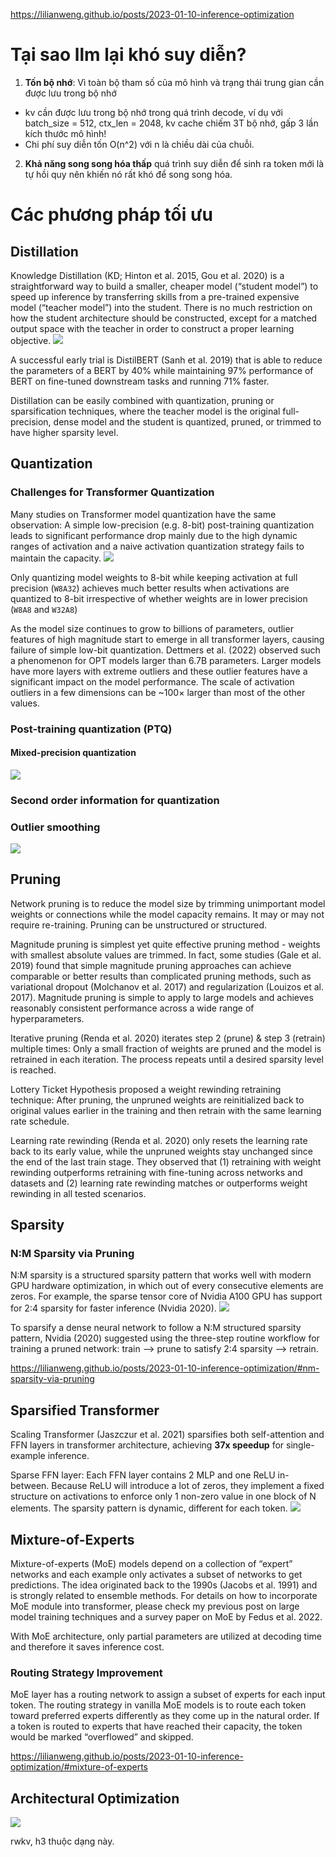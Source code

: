 https://lilianweng.github.io/posts/2023-01-10-inference-optimization

# Tại sao llm lại khó suy diễn?

1. __Tốn bộ nhớ__: Vì toàn bộ tham số của mô hình và trạng thái trung gian cần được lưu trong bộ nhớ
  - kv cần được lưu trong bộ nhớ trong quá trình decode, ví dụ với batch_size = 512, ctx_len = 2048, kv cache chiếm 3T bộ nhớ, gấp 3 lần kích thước mô hình!
  - Chi phí suy diễn tốn O(n^2) với n là chiều dài của chuỗi.
2. __Khả năng song song hóa thấp__ quá trình suy diễn để sinh ra token mới là tự hồi quy nên khiến nó rất khó để song song hóa.

# Các phương pháp tối ưu

## Distillation
Knowledge Distillation (KD; Hinton et al. 2015, Gou et al. 2020) is a straightforward way to build a smaller, cheaper model (“student model”) to speed up inference by transferring skills from a pre-trained expensive model (“teacher model”) into the student. There is no much restriction on how the student architecture should be constructed, except for a matched output space with the teacher in order to construct a proper learning objective.
![](https://lilianweng.github.io/posts/2023-01-10-inference-optimization/distillation.png)

A successful early trial is DistilBERT (Sanh et al. 2019) that is able to reduce the parameters of a BERT by 40% while maintaining 97% performance of BERT on fine-tuned downstream tasks and running 71% faster.

Distillation can be easily combined with quantization, pruning or sparsification techniques, where the teacher model is the original full-precision, dense model and the student is quantized, pruned, or trimmed to have higher sparsity level.

## Quantization
### Challenges for Transformer Quantization
Many studies on Transformer model quantization have the same observation: A simple low-precision (e.g. 8-bit) post-training quantization leads to significant performance drop mainly due to the high dynamic ranges of activation and a naive activation quantization strategy fails to maintain the capacity.
![](https://lilianweng.github.io/posts/2023-01-10-inference-optimization/quantization-experiment-table.png)

Only quantizing model weights to 8-bit while keeping activation at full precision (`W8A32`) achieves much better results when activations are quantized to 8-bit irrespective of whether weights are in lower precision (`W8A8` and `W32A8`)

As the model size continues to grow to billions of parameters, outlier features of high magnitude start to emerge in all transformer layers, causing failure of simple low-bit quantization. Dettmers et al. (2022) observed such a phenomenon for OPT models larger than 6.7B parameters. Larger models have more layers with extreme outliers and these outlier features have a significant impact on the model performance. The scale of activation outliers in a few dimensions can be ~100× larger than most of the other values.

### Post-training quantization (PTQ)
#### Mixed-precision quantization
![](https://lilianweng.github.io/posts/2023-01-10-inference-optimization/LLM-int8.png)

### Second order information for quantization
### Outlier smoothing
![](https://lilianweng.github.io/posts/2023-01-10-inference-optimization/SmoothQuant.png)

## Pruning
Network pruning is to reduce the model size by trimming unimportant model weights or connections while the model capacity remains. It may or may not require re-training. Pruning can be unstructured or structured.

Magnitude pruning is simplest yet quite effective pruning method - weights with smallest absolute values are trimmed. In fact, some studies (Gale et al. 2019) found that simple magnitude pruning approaches can achieve comparable or better results than complicated pruning methods, such as variational dropout (Molchanov et al. 2017) and  regularization (Louizos et al. 2017). Magnitude pruning is simple to apply to large models and achieves reasonably consistent performance across a wide range of hyperparameters.

Iterative pruning (Renda et al. 2020) iterates step 2 (prune) & step 3 (retrain) multiple times: Only a small fraction of weights are pruned and the model is retrained in each iteration. The process repeats until a desired sparsity level is reached.

Lottery Ticket Hypothesis proposed a weight rewinding retraining technique: After pruning, the unpruned weights are reinitialized back to original values earlier in the training and then retrain with the same learning rate schedule.

Learning rate rewinding (Renda et al. 2020) only resets the learning rate back to its early value, while the unpruned weights stay unchanged since the end of the last train stage. They observed that (1) retraining with weight rewinding outperforms retraining with fine-tuning across networks and datasets and (2) learning rate rewinding matches or outperforms weight rewinding in all tested scenarios.

## Sparsity
### N:M Sparsity via Pruning
N:M sparsity is a structured sparsity pattern that works well with modern GPU hardware optimization, in which  out of every  consecutive elements are zeros. For example, the sparse tensor core of Nvidia A100 GPU has support for 2:4 sparsity for faster inference (Nvidia 2020).
![](https://lilianweng.github.io/posts/2023-01-10-inference-optimization/2-to-4-sparsity.png)

To sparsify a dense neural network to follow a N:M structured sparsity pattern, Nvidia (2020) suggested using the three-step routine workflow for training a pruned network: train –> prune to satisfy 2:4 sparsity –> retrain.

https://lilianweng.github.io/posts/2023-01-10-inference-optimization/#nm-sparsity-via-pruning

## Sparsified Transformer
Scaling Transformer (Jaszczur et al. 2021) sparsifies both self-attention and FFN layers in transformer architecture, achieving __37x speedup__ for single-example inference.

Sparse FFN layer: Each FFN layer contains 2 MLP and one ReLU in-between. Because ReLU will introduce a lot of zeros, they implement a fixed structure on activations to enforce only 1 non-zero value in one block of N elements. The sparsity pattern is dynamic, different for each token.
![](https://lilianweng.github.io/posts/2023-01-10-inference-optimization/sparse-FFN.png)

## Mixture-of-Experts
Mixture-of-experts (MoE) models depend on a collection of “expert” networks and each example only activates a subset of networks to get predictions. The idea originated back to the 1990s (Jacobs et al. 1991) and is strongly related to ensemble methods. For details on how to incorporate MoE module into transformer, please check my previous post on large model training techniques and a survey paper on MoE by Fedus et al. 2022.

With MoE architecture, only partial parameters are utilized at decoding time and therefore it saves inference cost. 

### Routing Strategy Improvement
MoE layer has a routing network to assign a subset of experts for each input token. The routing strategy in vanilla MoE models is to route each token toward preferred experts differently as they come up in the natural order. If a token is routed to experts that have reached their capacity, the token would be marked “overflowed” and skipped.

https://lilianweng.github.io/posts/2023-01-10-inference-optimization/#mixture-of-experts

## Architectural Optimization
![](https://lilianweng.github.io/posts/2023-01-10-inference-optimization/efficient-transformer.png)

rwkv, h3 thuộc dạng này.